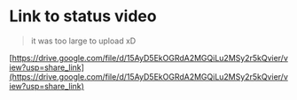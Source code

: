 # Link to status video
> it was too large to upload xD

[https://drive.google.com/file/d/15AyD5EkOGRdA2MGQiLu2MSy2r5kQvier/view?usp=share_link](https://drive.google.com/file/d/15AyD5EkOGRdA2MGQiLu2MSy2r5kQvier/view?usp=share_link)
